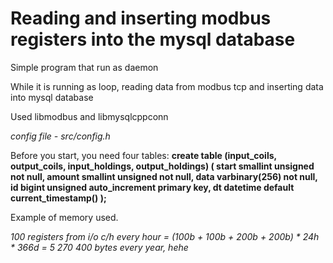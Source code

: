 <h1>Reading and inserting modbus registers into the mysql database</h1>
<p>Simple program that run as daemon</p>
<p>While it is running as loop, reading data from modbus tcp and inserting data into mysql database</p>
<p>Used libmodbus and libmysqlcppconn</p>
<p><i>config file - src/config.h</i></p>

<p>Before you start, you need four tables:
<b>create table
(input_coils, output_coils, input_holdings, output_holdings)
(
start smallint unsigned not null,
amount smallint unsigned not null,
data varbinary(256) not null,
id bigint unsigned auto_increment primary key,
dt datetime default current_timestamp()
);
</b>
</p>

<p>Example of memory used.</p>
<p><i>100 registers from i/o c/h every hour = (100b + 100b + 200b + 200b) * 24h * 366d = 5 270 400 bytes every year, hehe</i></p>
